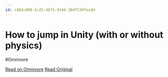 ```yaml
---
id: c402c908-5c25-4671-9146-38df239fecdd
---
```


# How to jump in Unity (with or without physics)
#Omnivore

[Read on Omnivore](https://omnivore.app/me/https-www-youtube-com-watch-v-c-9-kx-uv-c-khw-q-18d9e7b413d)
[Read Original](https://www.youtube.com/watch?v=c9kxUvCKhwQ)

